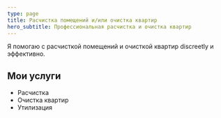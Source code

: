 ```yaml
---
type: page
title: Расчистка помещений и/или очистка квартир
hero_subtitle: Профессиональная расчистка и очистка квартир
---
```


Я помогаю с расчисткой помещений и очисткой квартир discreetly и эффективно.

## Мои услуги

- Расчистка
- Очистка квартир
- Утилизация
